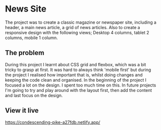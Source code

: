 # News Site
The project was to create a classic magazine or newspaper site, including a header, a main news article, a grid of news articles. Also to create a responsive design with the following views; Desktop 4 columns, tablet 2 columns, mobile 1 column. 

## The problem
During this project I learnt about CSS grid and flexbox, which was a bit tricky to grasp at first. 
It was hard to always think 'mobile first' but during the project I realised how important that is, whilst doing changes and keeping the code clean and organised.
In the beginning of the project I focused a lot on the design. I spent too much time on this. In future projects I'm going to try and play around with the layout first, then add the content and last focus on the design.

## View it live
https://condescending-pike-a27fdb.netlify.app/
